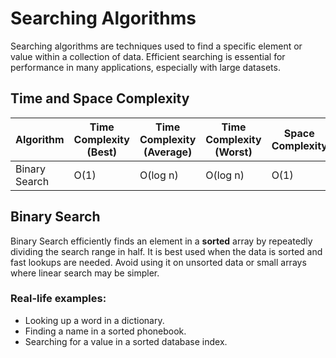# Searching Algorithms

Searching algorithms are techniques used to find a specific element or value within a collection of data. Efficient searching is essential for performance in many applications, especially with large datasets.


## Time and Space Complexity

| Algorithm      | Time Complexity (Best) | Time Complexity (Average) | Time Complexity (Worst) | Space Complexity |
|----------------|------------------------|---------------------------|------------------------|------------------|
| Binary Search  | O(1)                   | O(log n)                  | O(log n)               | O(1)             |


##  Binary Search

Binary Search efficiently finds an element in a **sorted** array by repeatedly dividing the search range in half. It is best used when the data is sorted and fast lookups are needed. Avoid using it on unsorted data or small arrays where linear search may be simpler.

### Real-life examples:
- Looking up a word in a dictionary.
- Finding a name in a sorted phonebook.
- Searching for a value in a sorted database index.
